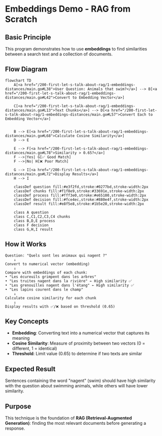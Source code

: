 # Embeddings Demo - RAG from Scratch

## Basic Principle

This program demonstrates how to use **embeddings** to find similarities between a search text and a collection of documents.

## Flow Diagram

```mermaid
flowchart TD
    A[<a href="/200-first-let-s-talk-about-rag/1-embeddings-distances/main.go#L38">User Question: Animals that swim?</a>] --> B[<a href="/200-first-let-s-talk-about-rag/1-embeddings-distances/main.go#L42">Convert to Embedding Vector</a>]

    C[<a href="/200-first-let-s-talk-about-rag/1-embeddings-distances/main.go#L13">Text Chunks</a>] --> D[<a href="/200-first-let-s-talk-about-rag/1-embeddings-distances/main.go#L57">Convert Each to Embedding Vector</a>]


    B --> E[<a href="/200-first-let-s-talk-about-rag/1-embeddings-distances/main.go#L68">Calculate Cosine Similarity</a>]
    D --> E

    E --> F[<a href="/200-first-let-s-talk-about-rag/1-embeddings-distances/main.go#L78">Similarity > 0.65?</a>]
    F -->|Yes| G[✅ Good Match]
    F -->|No| H[❌ Poor Match]

    G --> I[<a href="/200-first-let-s-talk-about-rag/1-embeddings-distances/main.go#L72">Display Results</a>]
    H --> I

    classDef question fill:#e3f2fd,stroke:#0277bd,stroke-width:2px
    classDef chunks fill:#f1f8e9,stroke:#33691e,stroke-width:2px
    classDef process fill:#fff3e0,stroke:#e65100,stroke-width:2px
    classDef decision fill:#fce4ec,stroke:#880e4f,stroke-width:2px
    classDef result fill:#e8f5e8,stroke:#1b5e20,stroke-width:2px

    class A question
    class C,C1,C2,C3,C4 chunks
    class B,D,E process
    class F decision
    class G,H,I result
```

## How it Works

```
Question: "Quels sont les animaux qui nagent ?"
    ↓
Convert to numerical vector (embedding)
    ↓
Compare with embeddings of each chunk:
• "Les écureuils grimpent dans les arbres"
• "Les truites nagent dans la rivière" ← High similarity ✅
• "Les grenouilles nagent dans l'étang" ← High similarity ✅
• "Les lapins courent dans le champ"
    ↓
Calculate cosine similarity for each chunk
    ↓
Display results with ✅/❌ based on threshold (0.65)
```

## Key Concepts

- **Embedding**: Converting text into a numerical vector that captures its meaning
- **Cosine Similarity**: Measure of proximity between two vectors (0 = different, 1 = identical)
- **Threshold**: Limit value (0.65) to determine if two texts are similar

## Expected Result

Sentences containing the word "nagent" (swim) should have high similarity with the question about swimming animals, while others will have lower similarity.

## Purpose

This technique is the foundation of **RAG (Retrieval-Augmented Generation)**: finding the most relevant documents before generating a response.